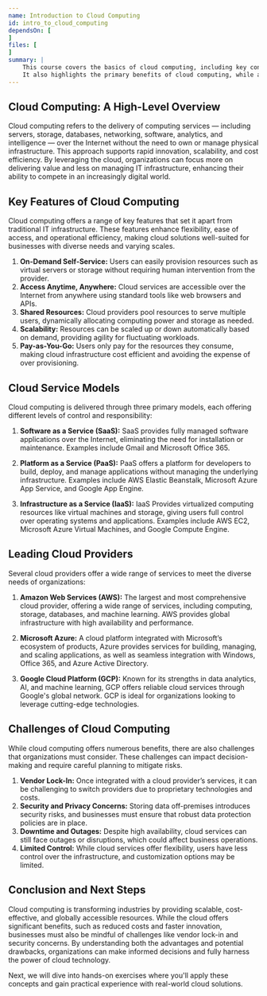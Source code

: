 ```yaml
---
name: Introduction to Cloud Computing
id: intro_to_cloud_computing
dependsOn: [
]
files: [
]
summary: |
    This course covers the basics of cloud computing, including key concepts, service models, and major providers. 
    It also highlights the primary benefits of cloud computing, while addressing common challenges faced in its adoption.
---
```



## Cloud Computing: A High-Level Overview

Cloud computing refers to the delivery of computing services — including servers, storage, databases, networking, software, analytics, and intelligence — over the Internet without the need to own or manage physical infrastructure. This approach supports rapid innovation, scalability, and cost efficiency. By leveraging the cloud, organizations can focus more on delivering value and less on managing IT infrastructure, enhancing their ability to compete in an increasingly digital world.

## Key Features of Cloud Computing

Cloud computing offers a range of key features that set it apart from traditional IT infrastructure. These features enhance flexibility, ease of access, and operational efficiency, making cloud solutions well-suited for businesses with diverse needs and varying scales.

1. **On-Demand Self-Service:** Users can easily provision resources such as virtual servers or storage without requiring human intervention from the provider.
2. **Access Anytime, Anywhere:** Cloud services are accessible over the Internet from anywhere using standard tools like web browsers and APIs.
3. **Shared Resources:** Cloud providers pool resources to serve multiple users, dynamically allocating computing power and storage as needed.
4. **Scalability:** Resources can be scaled up or down automatically based on demand, providing agility for fluctuating workloads.
5. **Pay-as-You-Go:** Users only pay for the resources they consume, making cloud infrastructure cost efficient and avoiding the expense of over provisioning.


## Cloud Service Models

Cloud computing is delivered through three primary models, each offering different levels of control and responsibility:

1. **Software as a Service (SaaS):** SaaS provides fully managed software applications over the Internet, eliminating the need for installation or maintenance. Examples include Gmail and Microsoft Office 365.

2. **Platform as a Service (PaaS):** PaaS offers a platform for developers to build, deploy, and manage applications without managing the underlying infrastructure. Examples include AWS Elastic Beanstalk, Microsoft Azure App Service, and Google App Engine.

3. **Infrastructure as a Service (IaaS):** IaaS Provides virtualized computing resources like virtual machines and storage, giving users full control over operating systems and applications. Examples include AWS EC2, Microsoft Azure Virtual Machines, and Google Compute Engine.


## Leading Cloud Providers

Several cloud providers offer a wide range of services to meet the diverse needs of organizations:

1. **Amazon Web Services (AWS):** The largest and most comprehensive cloud provider, offering a wide range of services, including computing, storage, databases, and machine learning. AWS provides global infrastructure with high availability and performance.

2. **Microsoft Azure:** A cloud platform integrated with Microsoft’s ecosystem of products, Azure provides services for building, managing, and scaling applications, as well as seamless integration with Windows, Office 365, and Azure Active Directory.

3. **Google Cloud Platform (GCP):** Known for its strengths in data analytics, AI, and machine learning, GCP offers reliable cloud services through Google's global network. GCP is ideal for organizations looking to leverage cutting-edge technologies.


## Challenges of Cloud Computing

While cloud computing offers numerous benefits, there are also challenges that organizations must consider. These challenges can impact decision-making and require careful planning to mitigate risks.

1. **Vendor Lock-In:** Once integrated with a cloud provider’s services, it can be challenging to switch providers due to proprietary technologies and costs.
2. **Security and Privacy Concerns:** Storing data off-premises introduces security risks, and businesses must ensure that robust data protection policies are in place.
3. **Downtime and Outages:** Despite high availability, cloud services can still face outages or disruptions, which could affect business operations.
4. **Limited Control:** While cloud services offer flexibility, users have less control over the infrastructure, and customization options may be limited.

## Conclusion and Next Steps

Cloud computing is transforming industries by providing scalable, cost-effective, and globally accessible resources. While the cloud offers significant benefits, such as reduced costs and faster innovation, businesses must also be mindful of challenges like vendor lock-in and security concerns. By understanding both the advantages and potential drawbacks, organizations can make informed decisions and fully harness the power of cloud technology.

Next, we will dive into hands-on exercises where you'll apply these concepts and gain practical experience with real-world cloud solutions.


